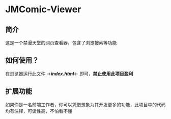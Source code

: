 # JMComic-Viewer
## 简介
这是一个禁漫天堂的网页查看器，包含了浏览搜索等功能
## 如何使用？
在浏览器运行此文件 ->***index.html***<- 即可，**禁止使用此项目盈利**
## 扩展功能
如果你是一名前端工作者，你可以凭借想象为其开发更多的功能，此项目中的代码均有注释，可读性高，不怕看不懂
